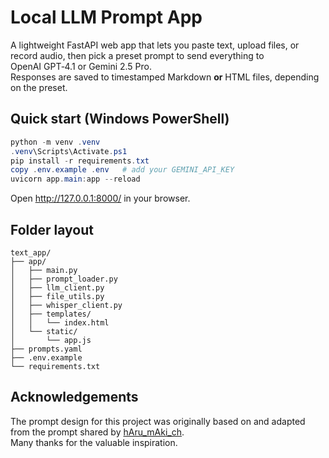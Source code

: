 # Local LLM Prompt App

A lightweight FastAPI web app that lets you paste text, upload files, or record audio,
then pick a preset prompt to send everything to OpenAI GPT‑4.1 or Gemini 2.5 Pro.  
Responses are saved to timestamped Markdown **or** HTML files, depending on the preset.

## Quick start (Windows PowerShell)

```ps1
python -m venv .venv
.venv\Scripts\Activate.ps1
pip install -r requirements.txt
copy .env.example .env   # add your GEMINI_API_KEY
uvicorn app.main:app --reload
```

Open <http://127.0.0.1:8000/> in your browser.

## Folder layout

```
text_app/
├── app/
│   ├── main.py
│   ├── prompt_loader.py
│   ├── llm_client.py
│   ├── file_utils.py
│   ├── whisper_client.py
│   ├── templates/
│   │   └── index.html
│   └── static/
│       └── app.js
├── prompts.yaml
├── .env.example
└── requirements.txt
```

## Acknowledgements

The prompt design for this project was originally based on and adapted from the prompt shared by [hAru_mAki_ch](https://x.com/hAru_mAki_ch/status/1898431078626714104).  
Many thanks for the valuable inspiration.

